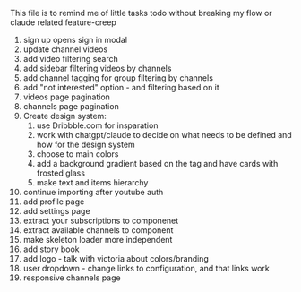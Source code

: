 This file is to remind me of little tasks todo without breaking my flow or claude related feature-creep

1. sign up opens sign in modal
1. update channel videos
1. add video filtering search
1. add sidebar filtering videos by channels
1. add channel tagging for group filtering by channels
1. add "not interested" option - and filtering based on it
1. videos page pagination
1. channels page pagination
1. Create design system: 
    1. use Dribbble.com for insparation 
    1. work with chatgpt/claude to decide on what needs to be defined and how for the design system
    1. choose to main colors
    1. add a background gradient based on the tag and have cards with frosted glass
    1. make text and items hierarchy 
1. continue importing after youtube auth
1. add profile page
1. add settings page
1. extract your subscriptions to componenet
1. extract available channels to component
1. make skeleton loader more independent
1. add story book
1. add logo - talk with victoria about colors/branding
1. user dropdown - change links to configuration, and that links work
1. responsive channels page

